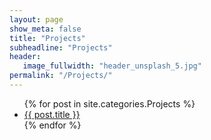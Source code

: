 ```yaml
---
layout: page
show_meta: false
title: "Projects"
subheadline: "Projects"
header:
   image_fullwidth: "header_unsplash_5.jpg"
permalink: "/Projects/"
---
```

<ul>
    {% for post in site.categories.Projects %}
    <li><a href="{{ site.url }}{{ post.url }}">{{ post.title }}</a></li>
    {% endfor %}
</ul>
